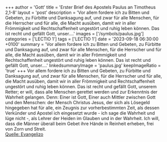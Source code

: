 +++
author = 'Gott'
title = 'Erster Brief des Apostels Paulus an Timotheus 2,1-8'
layout = 'post'
description = 'Vor allem fordere ich zu Bitten und Gebeten, zu Fürbitte und Danksagung auf, und zwar für alle Menschen, für die Herrscher und für alle, die Macht ausüben, damit wir in aller Frömmigkeit und Rechtschaffenheit ungestört und ruhig leben können. Das ist recht und gefällt Gott, unser....'
images = ['/symbols/paulus.jpg']
categories = ['LECTIO 1']
tags = ['LECTIO 1']
date = '2023-09-18 06:30:00 +0100'
summary = 'Vor allem fordere ich zu Bitten und Gebeten, zu Fürbitte und Danksagung auf, und zwar für alle Menschen, für die Herrscher und für alle, die Macht ausüben, damit wir in aller Frömmigkeit und Rechtschaffenheit ungestört und ruhig leben können. Das ist recht und gefällt Gott, unser....'
linkedsummaryImage = 'paulus.jpg'
keepImageRatio = 'true'
+++
Vor allem fordere ich zu Bitten und Gebeten, zu Fürbitte und Danksagung auf, und zwar für alle Menschen,
für die Herrscher und für alle, die Macht ausüben, damit wir in aller Frömmigkeit und Rechtschaffenheit ungestört und ruhig leben können.
Das ist recht und gefällt Gott, unserem Retter;
er will, dass alle Menschen gerettet werden und zur Erkenntnis der Wahrheit gelangen.<!--more-->
Denn: Einer ist Gott, Einer auch Mittler zwischen Gott und den Menschen: der Mensch Christus Jesus,
der sich als Lösegeld hingegeben hat für alle, ein Zeugnis zur vorherbestimmten Zeit,
als dessen Verkünder und Apostel ich eingesetzt wurde - ich sage die Wahrheit und lüge nicht -, als Lehrer der Heiden im Glauben und in der Wahrheit.
Ich will, dass die Männer überall beim Gebet ihre Hände in Reinheit erheben, frei von Zorn und Streit.<br> [Quelle: Evangelizo](https://evangeliumtagfuertag.org/DE/gospel)
